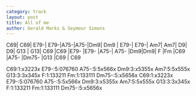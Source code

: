 ```yaml
---
category: track
layout: post
title: All of me
author: Gerald Marks & Seymour Simons
---
```


<canvas class="chords"  markdown="0">C69| C69| E79-| E79-|A75-|A75-|Dm9| Dm9 |
E79-| E79-| Am7| Am7| D9| D9| G13 | G13|
C69 |C69 |E79- |E79- |A75-| A75- |Dm9|Dm9|
 F |Fm |C69 |A75- |Dm75- |G13 |C69 | C69 </canvas>


<div   markdown="0">
<canvas class="diagram"  >C69:1:x3223x</canvas>
<canvas class="diagram"  >E79-:5:076760</canvas>
<canvas class="diagram"  >A75-:5:5x566x</canvas>
<canvas class="diagram"  >Dm9:3:x5355x</canvas>
<canvas class="diagram"  >Am7:5:5x555x</canvas>
<canvas class="diagram"  >G13:3:3x345x</canvas>
<canvas class="diagram"  >F:1:133211</canvas>
<canvas class="diagram"  >Fm:1:133111</canvas>
<canvas class="diagram"  >Dm75-:5:x5656x</canvas>
<canvas class="diagram"  >C69:1:x3223x</canvas>
<canvas class="diagram"  >E79-:5:076760</canvas>
<canvas class="diagram"  >A75-:5:5x566x</canvas>
<canvas class="diagram"  >Dm9:3:x5355x</canvas>
<canvas class="diagram"  >Am7:5:5x555x</canvas>
<canvas class="diagram"  >G13:3:3x345x</canvas>
<canvas class="diagram"  >F:1:133211</canvas>
<canvas class="diagram"  >Fm:1:133111</canvas>
<canvas class="diagram"  >Dm75-:5:x5656x</canvas>
<div>



